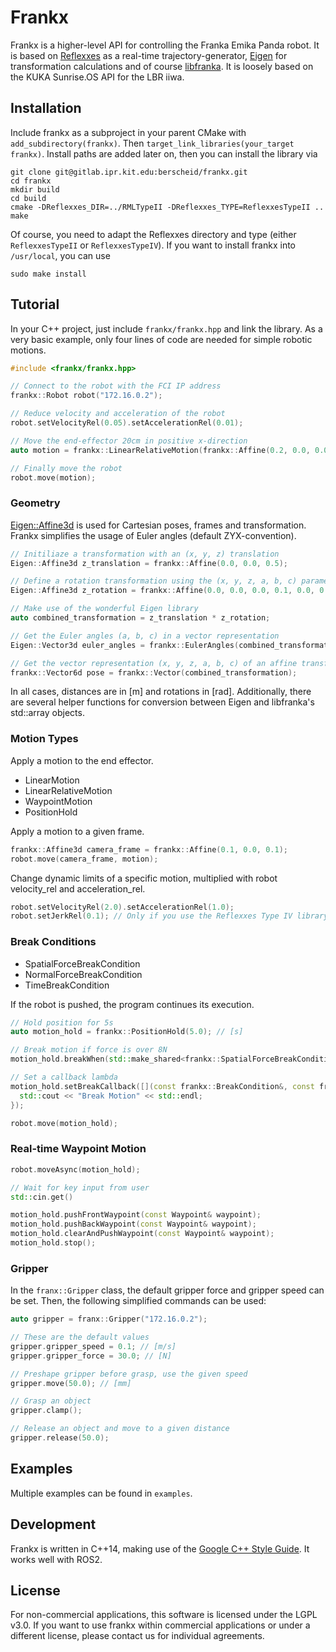 # Frankx

Frankx is a higher-level API for controlling the Franka Emika Panda robot. It is based on [Reflexxes](http://reflexxes.ws) as a real-time trajectory-generator, [Eigen](https://eigen.tuxfamily.org) for transformation calculations and of course [libfranka](https://frankaemika.github.io/docs/libfranka.html). It is loosely based on the KUKA Sunrise.OS API for the LBR iiwa.


## Installation

Include frankx as a subproject in your parent CMake with `add_subdirectory(frankx)`. Then `target_link_libraries(your_target frankx)`. Install paths are added later on, then you can install the library via

```
git clone git@gitlab.ipr.kit.edu:berscheid/frankx.git
cd frankx
mkdir build
cd build
cmake -DReflexxes_DIR=../RMLTypeII -DReflexxes_TYPE=ReflexxesTypeII ..
make
```
Of course, you need to adapt the Reflexxes directory and type (either `ReflexxesTypeII` or `ReflexxesTypeIV`). If you want to install frankx into `/usr/local`, you can use
```
sudo make install
```


## Tutorial

In your C++ project, just include `frankx/frankx.hpp` and link the library. As a very basic example, only four lines of code are needed for simple robotic motions.

```c++
#include <frankx/frankx.hpp>

// Connect to the robot with the FCI IP address
frankx::Robot robot("172.16.0.2");

// Reduce velocity and acceleration of the robot
robot.setVelocityRel(0.05).setAccelerationRel(0.01);

// Move the end-effector 20cm in positive x-direction
auto motion = frankx::LinearRelativeMotion(frankx::Affine(0.2, 0.0, 0.0));

// Finally move the robot
robot.move(motion);
```


### Geometry

[Eigen::Affine3d](https://eigen.tuxfamily.org/dox/group__TutorialGeometry.html) is used for Cartesian poses, frames and transformation. Frankx simplifies the usage of Euler angles (default ZYX-convention).
```c++
// Initiliaze a transformation with an (x, y, z) translation
Eigen::Affine3d z_translation = frankx::Affine(0.0, 0.0, 0.5);

// Define a rotation transformation using the (x, y, z, a, b, c) parameter list
Eigen::Affine3d z_rotation = frankx::Affine(0.0, 0.0, 0.0, 0.1, 0.0, 0.0);

// Make use of the wonderful Eigen library
auto combined_transformation = z_translation * z_rotation;

// Get the Euler angles (a, b, c) in a vector representation
Eigen::Vector3d euler_angles = frankx::EulerAngles(combined_transformation);

// Get the vector representation (x, y, z, a, b, c) of an affine transformation
frankx::Vector6d pose = frankx::Vector(combined_transformation);
```
In all cases, distances are in [m] and rotations in [rad]. Additionally, there are several helper functions for conversion between Eigen and libfranka's std::array objects.


### Motion Types

Apply a motion to the end effector.

- LinearMotion
- LinearRelativeMotion
- WaypointMotion
- PositionHold

Apply a motion to a given frame.

```c++
frankx::Affine3d camera_frame = frankx::Affine(0.1, 0.0, 0.1);
robot.move(camera_frame, motion);
```

Change dynamic limits of a specific motion, multiplied with robot velocity_rel and acceleration_rel.
```c++
robot.setVelocityRel(2.0).setAccelerationRel(1.0);
robot.setJerkRel(0.1); // Only if you use the Reflexxes Type IV library
```


### Break Conditions

- SpatialForceBreakCondition
- NormalForceBreakCondition
- TimeBreakCondition

If the robot is pushed, the program continues its execution.

```c++
// Hold position for 5s
auto motion_hold = frankx::PositionHold(5.0); // [s]

// Break motion if force is over 8N
motion_hold.breakWhen(std::make_shared<frankx::SpatialForceBreakCondition>(8.0)); // [N]

// Set a callback lambda
motion_hold.setBreakCallback([](const frankx::BreakCondition&, const franka::RobotState&, double) {
  std::cout << "Break Motion" << std::endl;
});

robot.move(motion_hold);
```


### Real-time Waypoint Motion

```c++
robot.moveAsync(motion_hold);

// Wait for key input from user
std::cin.get()

motion_hold.pushFrontWaypoint(const Waypoint& waypoint);
motion_hold.pushBackWaypoint(const Waypoint& waypoint);
motion_hold.clearAndPushWaypoint(const Waypoint& waypoint);
motion_hold.stop();
```


### Gripper

In the `franx::Gripper` class, the default gripper force and gripper speed can be set. Then, the following simplified commands can be used:

```c++
auto gripper = franx::Gripper("172.16.0.2");

// These are the default values
gripper.gripper_speed = 0.1; // [m/s]
gripper.gripper_force = 30.0; // [N]

// Preshape gripper before grasp, use the given speed
gripper.move(50.0); // [mm]

// Grasp an object
gripper.clamp();

// Release an object and move to a given distance
gripper.release(50.0);
```


## Examples

Multiple examples can be found in `examples`.


## Development

Frankx is written in C++14, making use of the [Google C++ Style Guide](https://google.github.io/styleguide/cppguide.html). It works well with ROS2.


## License

For non-commercial applications, this software is licensed under the LGPL v3.0. If you want to use frankx within commercial applications or under a different license, please contact us for individual agreements.

